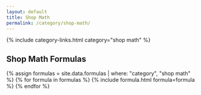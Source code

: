 ```yaml
---
layout: default
title: Shop Math
permalink: /category/shop-math/
---
```


{% include category-links.html category="shop math" %}

## Shop Math Formulas

{% assign formulas = site.data.formulas | where: "category", "shop math" %}
{% for formula in formulas %}
  {% include formula.html formula=formula %}
{% endfor %}
